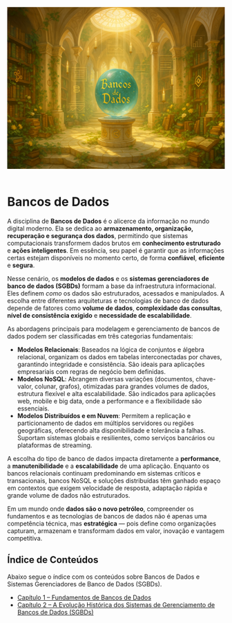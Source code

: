 <div align="center">
  <a href="https://github.com/joseferreira-dev/my-study-notes/tree/main/bancos-de-dados"><img src="./contents/banner-bancos-de-dados.png"></a>
</div>
<br>

# Bancos de Dados

A disciplina de **Bancos de Dados** é o alicerce da informação no mundo digital moderno. Ela se dedica ao **armazenamento, organização, recuperação e segurança dos dados**, permitindo que sistemas computacionais transformem dados brutos em **conhecimento estruturado** e **ações inteligentes**. Em essência, seu papel é garantir que as informações certas estejam disponíveis no momento certo, de forma **confiável**, **eficiente** e **segura**.

Nesse cenário, os **modelos de dados** e os **sistemas gerenciadores de banco de dados (SGBDs)** formam a base da infraestrutura informacional. Eles definem _como_ os dados são estruturados, acessados e manipulados. A escolha entre diferentes arquiteturas e tecnologias de banco de dados depende de fatores como **volume de dados**, **complexidade das consultas**, **nível de consistência exigido** e **necessidade de escalabilidade**.

As abordagens principais para modelagem e gerenciamento de bancos de dados podem ser classificadas em três categorias fundamentais:

- **Modelos Relacionais**: Baseados na lógica de conjuntos e álgebra relacional, organizam os dados em tabelas interconectadas por chaves, garantindo integridade e consistência. São ideais para aplicações empresariais com regras de negócio bem definidas.
- **Modelos NoSQL**: Abrangem diversas variações (documentos, chave-valor, colunar, grafos), otimizadas para grandes volumes de dados, estrutura flexível e alta escalabilidade. São indicados para aplicações web, mobile e big data, onde a performance e a flexibilidade são essenciais.
- **Modelos Distribuídos e em Nuvem**: Permitem a replicação e particionamento de dados em múltiplos servidores ou regiões geográficas, oferecendo alta disponibilidade e tolerância a falhas. Suportam sistemas globais e resilientes, como serviços bancários ou plataformas de streaming.

A escolha do tipo de banco de dados impacta diretamente a **performance**, a **manutenibilidade** e a **escalabilidade** de uma aplicação. Enquanto os bancos relacionais continuam predominando em sistemas críticos e transacionais, bancos NoSQL e soluções distribuídas têm ganhado espaço em contextos que exigem velocidade de resposta, adaptação rápida e grande volume de dados não estruturados.

Em um mundo onde **dados são o novo petróleo**, compreender os fundamentos e as tecnologias de bancos de dados não é apenas uma competência técnica, mas **estratégica** — pois define como organizações capturam, armazenam e transformam dados em valor, inovação e vantagem competitiva.

## Índice de Conteúdos

Abaixo segue o índice com os conteúdos sobre Bancos de Dados e Sistemas Gerenciadores de Banco de Dados (SGBDs).

- [Capítulo 1 – Fundamentos de Bancos de Dados](contents/01-fundamentos.md)
- [Capítulo 2 – A Evolução Histórica dos Sistemas de Gerenciamento de Bancos de Dados (SGBDs)](contents/02-evolucao-historica.md)
